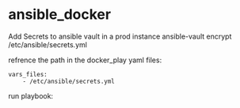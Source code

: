 # ansible_docker

Add Secrets to ansible vault in a prod instance
      ansible-vault encrypt /etc/ansible/secrets.yml

refrence the path in the docker_play yaml files:

    vars_files:
        - /etc/ansible/secrets.yml

run playbook:
